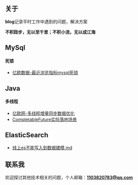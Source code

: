 ## 关于

**blog**记录平时工作中遇到的问题，解决方案

**不积跬步，无以至千里；不积小流，无以成江海**

## MySql
#### 死锁
* [亿欧数据-最近浏览指标mysql死锁](https://gitee.com/mengban0727/blog/blob/master/mysql/亿欧数据-最近浏览指标mysql死锁.md)

## Java
#### 多线程
* [亿欧网-多线程增量同步数据优化](https://gitee.com/mengban0727/blog/blob/master/java/亿欧网-多线程增量同步数据优化.md)
* [CompletableFuture实际落地场景](https://gitee.com/mengban0727/blog/blob/master/java/CompletableFuture实际落地场景.md)

## ElasticSearch
* [线上es不能写入到数据建模.md](https://gitee.com/mengban0727/blog/blob/master/es/线上es不能写入到数据建模.md)


## 联系我
欢迎探讨其他技术相关的问题，个人邮箱：**1103820783@qq.com**